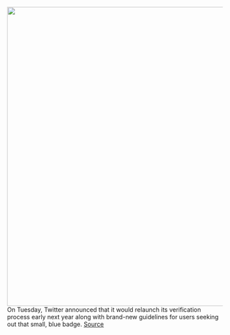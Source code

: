 <img src='https://cdn.vox-cdn.com/thumbor/EeQMHhJsWVE8Y5Kofu7yXWqfPZU=/0x0:2040x1360/1200x800/filters:focal(857x517:1183x843)/cdn.vox-cdn.com/uploads/chorus_image/image/67907984/acastro_180827_1777_0002.0.jpg' width='700px' /><br/>
On Tuesday, Twitter announced that it would relaunch its verification process early next year along with brand-new guidelines for users seeking out that small, blue badge.
<a href='https://www.theverge.com/2020/11/24/21626494/twitter-verification-returns-early-2021-policy-feedback'> Source <a/>